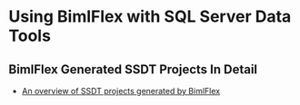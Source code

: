 # Using BimlFlex with SQL Server Data Tools

## BimlFlex Generated SSDT Projects In Detail

* [An overview of SSDT projects generated by BimlFlex](xref:bimlflex-ssdt-project)
